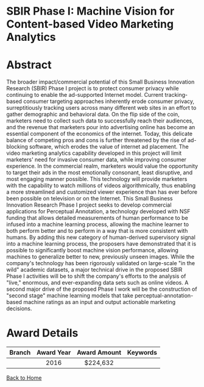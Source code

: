 
SBIR Phase I: Machine Vision for Content-based Video Marketing Analytics
========================================================================

# Abstract


The broader impact/commercial potential of this Small Business Innovation Research (SBIR) Phase I project is to protect consumer privacy while continuing to enable the ad-supported Internet model. Current tracking-based consumer targeting approaches inherently erode consumer privacy, surreptitiously tracking users across many different web sites in an effort to gather demographic and behavioral data. On the flip side of the coin, marketers need to collect such data to successfully reach their audiences, and the revenue that marketers pour into advertising online has become an essential component of the economics of the internet. Today, this delicate balance of competing pros and cons is further threatened by the rise of ad-blocking software, which erodes the value of internet ad placement. The video marketing analytics capability developed in this project will limit marketers' need for invasive consumer data, while improving consumer experience. In the commercial realm, marketers would value the opportunity to target their ads in the most emotionally consonant, least disruptive, and most engaging manner possible. This technology will provide marketers with the capability to watch millions of videos algorithmically, thus enabling a more streamlined and customized viewer experience than has ever before been possible on television or on the Internet. This Small Business Innovation Research Phase I project seeks to develop commercial applications for Perceptual Annotation, a technology developed with NSF funding that allows detailed measurements of human performance to be infused into a machine learning process, allowing the machine learner to both perform better and to perform in a way that is more consistent with humans. By adding this new category of human-derived supervisory signal into a machine learning process, the proposers have demonstrated that it is possible to significantly boost machine vision performance, allowing machines to generalize better to new, previously unseen images. While the company's technology has been rigorously validated on large-scale "in the wild" academic datasets, a major technical drive in the proposed SBIR Phase I activities will be to shift the company's efforts to the analysis of "live," enormous, and ever-expanding data sets such as online videos. A second major drive of the proposed Phase I work will be the construction of "second stage" machine learning models that take perceptual-annotation-based machine ratings as an input and output actionable marketing decisions.  

# Award Details

|Branch|Award Year|Award Amount|Keywords|
| :---: | :---: | :---: | :---: |
||2016|$224,632||
  
  


[Back to Home](https://github.com/chrischow/dod_sbir_awards#247)